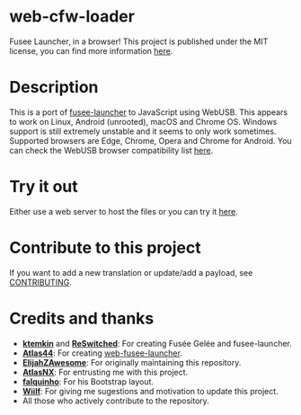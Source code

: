 # web-cfw-loader

Fusee Launcher, in a browser!
This project is published under the MIT license, you can find more information [here](https://github.com/lordfriky/web-cfw-loader/blob/master/LICENSE).

# Description

This is a port of [fusee-launcher](https://github.com/Qyriad/fusee-launcher) to JavaScript using WebUSB. This appears to work on Linux, Android (unrooted), macOS and Chrome OS. Windows support is still extremely unstable and it seems to only work sometimes.
Supported browsers are Edge, Chrome, Opera and Chrome for Android. You can check the WebUSB browser compatibility list [here](https://caniuse.com/#feat=webusb).

# Try it out

Either use a web server to host the files or you can try it [here](https://lordfriky.github.io/web-cfw-loader).

# Contribute to this project

If you want to add a new translation or update/add a payload, see [CONTRIBUTING](https://github.com/lordfriky/web-cfw-loader/blob/master/CONTRIBUTING.md).

# Credits and thanks

- [**ktemkin**](https://github.com/ktemkin) and [**ReSwitched**](https://github.com/reswitched): For creating Fusée Gelée and fusee-launcher.
- [**Atlas44**](https://github.com/atlas44): For creating [web-fusee-launcher](https://github.com/atlas44/web-fusee-launcher).
- [**ElijahZAwesome**](https://github.com/ElijahZAwesome): For originally maintaining this repository.
- [**AtlasNX**](https://github.com/AtlasNX): For entrusting me with this project.
- [**falquinho**](https://github.com/falquinho): For his Bootstrap layout.
- [**Wiilf**](https://github.com/Wiilf): For giving me sugestions and motivation to update this project.
- All those who actively contribute to the repository.
